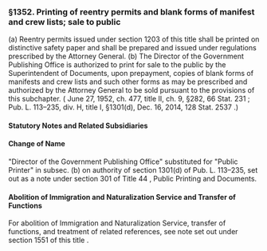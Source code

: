 <!--
url: https://uscode.house.gov/view.xhtml?req=granuleid:USC-prelim-title8-section1352&num=0&edition=prelim
date_accessed: 2024-07-28 23:45:46
-->
### §1352\. Printing of reentry permits and blank forms of manifest and crew lists; sale to public
 (a) Reentry permits issued under
 section 1203 of this title
 shall be printed on distinctive safety paper and shall be prepared and issued under regulations prescribed by the Attorney General.
 (b) The Director of the Government Publishing Office is authorized to print for sale to the public by the Superintendent of Documents, upon prepayment, copies of blank forms of manifests and crew lists and such other forms as may be prescribed and authorized by the Attorney General to be sold pursuant to the provisions of this subchapter.
 (
 June 27, 1952, ch. 477, title II, ch. 9, §282,
 66 Stat. 231
 ;
 Pub. L. 113–235,
 div. H, title I, §1301(d), Dec. 16, 2014,
 128 Stat. 2537
 .)
#### **Statutory Notes and Related Subsidiaries**
#### Change of Name
 "Director of the Government Publishing Office" substituted for "Public Printer" in subsec. (b) on authority of section 1301(d) of
 Pub. L. 113–235,
 set out as a note under
 section 301 of Title 44
 , Public Printing and Documents.
#### Abolition of Immigration and Naturalization Service and Transfer of Functions
 For abolition of Immigration and Naturalization Service, transfer of functions, and treatment of related references, see note set out under
 section 1551 of this title
 .
